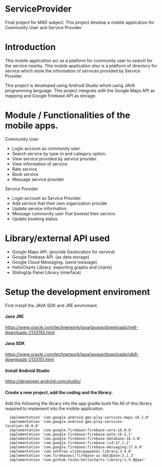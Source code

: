 # ServiceProvider
Final project for MAD subject. This project develop a mobile application for Community User and Service Provider.

# Introduction
This mobile application act as a platform for community user to search for the service nearby. This mobile application also is a platform of directory for service which store the information of services provided by Service Provider.

This project is developed using Android Studio which using JAVA programming language. This project integrate with the Google Maps API as mapping and Google Firebase API as storage.

# Module / Functionalities of the mobile apps.
Community User
-	Login account as community user.
-	Search service by type-in and category option.
-	View service provided by service provider.
-	View information of service.
-	Rate service
-	Book service
-	Message service provider


Service Provider
-	Login account as Service Provider.
-	Add service that their own organization provide.
-	Update service information.
-	Message community user that booked their service.
-	Update booking status.


# Library/external API used
- Google Maps API. (provide Geolocation for service)
- Google Firebase API. (as data storage)
- Google Cloud Messaging. (send message)
- HelloCharts Library. (reporting graphs and charts)
- SlidingUp Panel Library (interface)

# Setup the development enviroment
First install the JAVA SDK and JRE enviroment.

#### Java JRE
https://www.oracle.com/technetwork/java/javase/downloads/jre8-downloads-2133155.html

#### Java SDK
https://www.oracle.com/technetwork/java/javase/downloads/jdk8-downloads-2133151.html

#### Install Android Studio
https://developer.android.com/studio/

#### Create a new project, add the coding and the library.
Add the following the library into the app gradle build file
All of this library required to implement into the mobile applicaiton. 
```
  implementation 'com.google.android.gms:play-services-maps:16.1.0'
  implementation 'com.google.android.gms:play-services-location:16.0.0'
  implementation 'com.google.firebase:firebase-core:16.0.8'
  implementation 'com.google.firebase:firebase-auth:16.2.1'
  implementation 'com.google.firebase:firebase-database:16.1.0'
  implementation 'com.google.firebase:firebase-iid:17.1.2'
  implementation 'com.google.firebase:firebase-messaging:17.6.0'
  implementation 'com.sothree.slidinguppanel:library:3.4.0'
  implementation 'com.firebaseui:firebase-ui-database:3.1.3'
  implementation 'com.github.lecho:hellocharts-library:1.5.8@aar'
```
